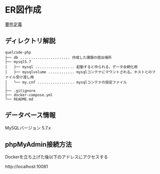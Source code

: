 # ER図作成
[要件定義](https://github.com/KakoFujimoto/quelcode-db)

## ディレクトリ解説

```
quelcode-php
├── db ....................... 作成した課題の提出場所
├── mysql5.7
│   ├── mysql .................. 起動すると作られる。データ永続化用
│   ├── mysqlvolume ............ mysqlコンテナにマウントされる。ホストとのファイル受け渡し用
│   └── my.cnf ................. mysqlコンテナの設定ファイル
│  
├── .gitignore
├── docker-compose.yml
└── README.md
```

## データベース情報
MySQLバージョン 5.7.x

## phpMyAdmin接続方法

Dockerを立ち上げた後以下のアドレスにアクセスする

http://localhost:10081
